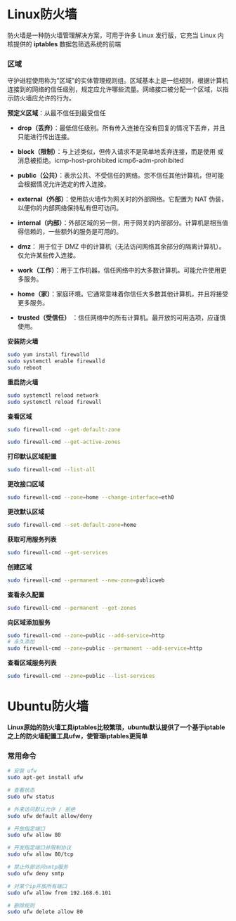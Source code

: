 # Linux防火墙

防火墙是一种防火墙管理解决方案，可用于许多 Linux 发行版，它充当 Linux 内核提供的 **iptables** 数据包筛选系统的前端



### 区域

守护进程使用称为"区域"的实体管理规则组。区域基本上是一组规则，根据计算机连接到的网络的信任级别，规定应允许哪些流量。网络接口被分配一个区域，以指示防火墙应允许的行为。

**预定义区域**：从最不信任到最受信任

- **drop（丢弃）**：最低信任级别。所有传入连接在没有回复的情况下丢弃，并且只能进行传出连接。

- **block（限制）**：与上述类似，但传入请求不是简单地丢弃连接，而是使用 或 消息被拒绝。icmp-host-prohibited icmp6-adm-prohibited

- **public（公共）**：表示公共、不受信任的网络。您不信任其他计算机，但可能会根据情况允许选定的传入连接。

- **external（外部）**：使用防火墙作为网关时的外部网络。它配置为 NAT 伪装，以便你的内部网络保持私有但可访问。

- **internal（内部）**：外部区域的另一侧，用于网关的内部部分。计算机是相当值得信赖的，一些额外的服务是可用的。

- **dmz**： 用于位于 DMZ 中的计算机（无法访问网络其余部分的隔离计算机）。仅允许某些传入连接。

- **work（工作）**：用于工作机器。信任网络中的大多数计算机。可能允许使用更多服务。

- **home（家）**：家庭环境。它通常意味着你信任大多数其他计算机，并且将接受更多服务。

- **trusted（受信任）** ：信任网络中的所有计算机。最开放的可用选项，应谨慎使用。



**安装防火墙**

```bash
sudo yum install firewalld
sudo systemctl enable firewalld
sudo reboot
```

**重启防火墙**

```bash
sudo systemctl reload network
sudo systemctl reload firewall
```

**查看区域**

```bash
sudo firewall-cmd --get-default-zone

sudo firewall-cmd --get-active-zones
```

**打印默认区域配置**

```bash
sudo firewall-cmd --list-all
```

**更改接口区域**

```bash
sudo firewall-cmd --zone=home --change-interface=eth0
```

**更改默认区域**

```bash
sudo firewall-cmd --set-default-zone=home
```

**获取可用服务列表**

```bash
sudo firewall-cmd --get-services
```

**创建区域**

```bash
sudo firewall-cmd --permanent --new-zone=publicweb
```

**查看永久配置**

```bash
sudo firewall-cmd --permanent --get-zones
```

**向区域添加服务**

```bash
sudo firewall-cmd --zone=public --add-service=http
# 永久添加
sudo firewall-cmd --zone=public --permanent --add-service=http
```

**查看区域服务列表**

```bash
sudo firewall-cmd --zone=public --list-services
```



# Ubuntu防火墙

**Linux原始的防火墙工具iptables比较繁琐，ubuntu默认提供了一个基于iptable之上的防火墙配置工具ufw，使管理iptables更简单**

### 常用命令

```bash
# 安装 ufw
sudo apt-get install ufw

# 查看状态
sudo ufw status

# 外来访问默认允许 / 拒绝
sudo ufw default allow/deny

# 开放指定端口
sudo ufw allow 80

# 开发指定端口并限制协议
sudo ufw allow 80/tcp

# 禁止外部访问smtp服务
sudo ufw deny smtp

# 对某个ip开放所有端口
sudo ufw allow from 192.168.6.101

# 删除规则
sudo ufw delete allow 80
```

